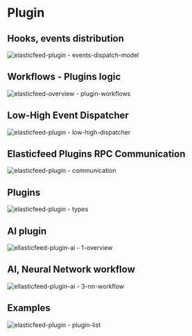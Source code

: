 Plugin
======

Hooks, events distribution
--------------------------
![elasticfeed-plugin - events-dispatch-model](https://cloud.githubusercontent.com/assets/1843523/6996897/073edbf8-db9c-11e4-9d13-e3df6637f8b1.png)

Workflows - Plugins logic
-------------------------
![elasticfeed-overview - plugin-workflows](https://cloud.githubusercontent.com/assets/1843523/6996899/1cd90844-db9c-11e4-8658-410f27cf4edf.png)

Low-High Event Dispatcher
-------------------------
![elasticfeed-plugin - low-high-dispatcher](https://cloud.githubusercontent.com/assets/1843523/6996907/5c799180-db9c-11e4-890d-02e483b6ca4e.png)

Elasticfeed Plugins RPC Communication
-------------------------------------
![elasticfeed-plugin - communication](https://cloud.githubusercontent.com/assets/1843523/6505170/8e58ce84-c33f-11e4-826c-8a5754fec134.png)

Plugins 
-------
![elasticfeed-plugin - types](https://cloud.githubusercontent.com/assets/1843523/6505168/8b9849b8-c33f-11e4-9e5e-fdd7ca04b139.png)

AI plugin
------------
![ellasticfeed-plugin-ai - 1-overview](https://cloud.githubusercontent.com/assets/1843523/6505208/e4397d80-c33f-11e4-8542-e48c9b5e9289.png)

AI, Neural Network workflow
---------------------------
![ellasticfeed-plugin-ai - 3-nn-workflow](https://cloud.githubusercontent.com/assets/1843523/6652101/e42607ee-ca62-11e4-9df7-95d1510a458e.png)

Examples
--------
![elasticfeed-plugin - plugin-list](https://cloud.githubusercontent.com/assets/1843523/6505187/c04d40e6-c33f-11e4-8792-adc644dd4670.png)
